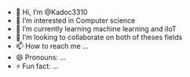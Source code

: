 - 👋 Hi, I’m @Kadoc3310
- 👀 I’m interested in Computer science
- 🌱 I’m currently learning machine learning and iIoT 
- 💞️ I’m looking to collaborate on both of theses fields
- 📫 How to reach me ...
- 😄 Pronouns: ...
- ⚡ Fun fact: ...

<!---
Kadoc3310/Kadoc3310 is a ✨ special ✨ repository because its `README.md` (this file) appears on your GitHub profile.
You can click the Preview link to take a look at your changes.
--->
